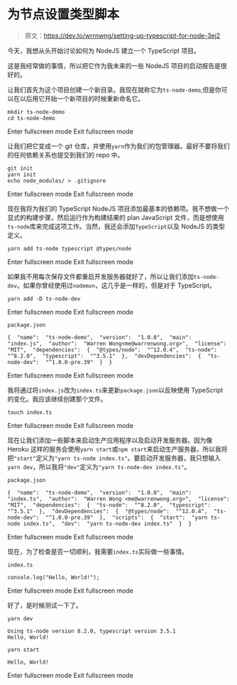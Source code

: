 # 为节点设置类型脚本

> 原文：<https://dev.to/wrrnwng/setting-up-typescript-for-node-3ej2>

今天，我想从头开始讨论如何为 NodeJS 建立一个 TypeScript 项目。

这是我经常做的事情，所以把它作为我未来的一些 NodeJS 项目的启动报告是很好的。

让我们首先为这个项目创建一个新目录。我现在就称它为`ts-node-demo`,但是你可以在以后用它开始一个新项目的时候重新命名它。

```
mkdir ts-node-demo
cd ts-node-demo 
```

Enter fullscreen mode Exit fullscreen mode

让我们把它变成一个 git 仓库，并使用`yarn`作为我们的包管理器。最好不要将我们的任何依赖关系也提交到我们的 repo 中。

```
git init
yarn init
echo node_modules/ > .gitignore 
```

Enter fullscreen mode Exit fullscreen mode

现在我将为我们的 TypeScript NodeJS 项目添加最基本的依赖项。我不想做一个显式的构建步骤，然后运行作为构建结果的 plan JavaScript 文件，而是想使用`ts-node`库来完成这项工作。当然，我还会添加`TypeScript`以及 NodeJS 的类型定义。

```
yarn add ts-node typescript @types/node 
```

Enter fullscreen mode Exit fullscreen mode

如果我不用每次保存文件都重启开发服务器就好了，所以让我们添加`ts-node-dev`。如果你曾经使用过`nodemon`，这几乎是一样的，但是对于 TypeScript。

```
yarn add -D ts-node-dev 
```

Enter fullscreen mode Exit fullscreen mode

`package.json`

```
{  "name":  "ts-node-demo",  "version":  "1.0.0",  "main":  "index.js",  "author":  "Warren Wong<me@warrenwong.org>",  "license":  "MIT",  "dependencies":  {  "@types/node":  "^12.0.4",  "ts-node":  "^8.2.0",  "typescript":  "^3.5.1"  },  "devDependencies":  {  "ts-node-dev":  "^1.0.0-pre.39"  }  } 
```

Enter fullscreen mode Exit fullscreen mode

我将通过将`index.js`改为`index.ts`来更新`package.json`以反映使用 TypeScript 的变化。我应该继续创建那个文件。

```
touch index.ts 
```

Enter fullscreen mode Exit fullscreen mode

现在让我们添加一些脚本来启动生产应用程序以及启动开发服务器。因为像 Heroku 这样的服务会使用`yarn start`或`npm start`来启动生产服务器，所以我将把`"start"`定义为`"yarn ts-node index.ts"`。要启动开发服务器，我只想输入`yarn dev`，所以我将`"dev"`定义为`"yarn ts-node-dev index.ts"`。

`package.json`

```
{  "name":  "ts-node-demo",  "version":  "1.0.0",  "main":  "index.ts",  "author":  "Warren Wong <me@warrenwong.org>",  "license":  "MIT",  "dependencies":  {  "ts-node":  "^8.2.0",  "typescript":  "^3.5.1"  },  "devDependencies":  {  "@types/node":  "^12.0.4",  "ts-node-dev":  "^1.0.0-pre.39"  },  "scripts":  {  "start":  "yarn ts-node index.ts",  "dev":  "yarn ts-node-dev index.ts"  }  } 
```

Enter fullscreen mode Exit fullscreen mode

现在，为了检查是否一切顺利，我需要`index.ts`实际做一些事情。

`index.ts`

```
console.log("Hello, World!"); 
```

Enter fullscreen mode Exit fullscreen mode

好了，是时候测试一下了。

```
yarn dev

Using ts-node version 8.2.0, typescript version 3.5.1
Hello, World!

yarn start

Hello, World! 
```

Enter fullscreen mode Exit fullscreen mode